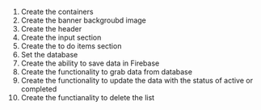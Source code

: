 1. Create the containers
2. Create the banner backgroubd image
3. Create the header
4. Create the input section
5. Create the to do items section
6. Set the database
7. Create the ability to save data in Firebase
8. Create the functionality to grab data from database
9. Create the functionality to update the data with the status of active or completed
10. Create the functianality to delete the list